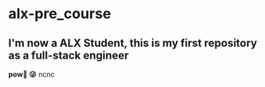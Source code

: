# alx-pre_course

## I'm now a ALX Student, this is my first repository as a full-stack engineer 
**pow🔫 😜**
ncnc
